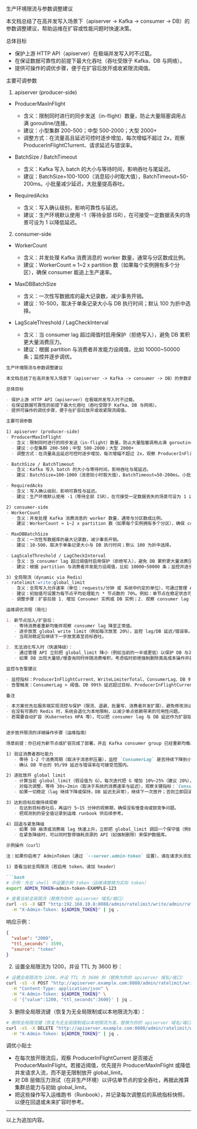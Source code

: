 生产环境限流与参数调整建议

本文档总结了在高并发写入场景下（apiserver -> Kafka -> consumer -> DB）的参数调整建议，帮助运维在扩容或性能问题时快速决策。

总体目标

- 保护上游 HTTP API（apiserver）在极端并发写入时不过载。
- 在保证数据可靠性的前提下最大化吞吐（吞吐受限于 Kafka、DB 与网络）。
- 提供可操作的调优步骤，便于在扩容后放开或收紧限流阈值。

主要可调参数

1) apiserver (producer-side)
- ProducerMaxInFlight
  - 含义：限制同时进行的同步发送（in-flight）数量，防止大量阻塞调用占满 goroutine/连接。
  - 建议：小型集群 200-500；中型 500-2000；大型 2000+
  - 调整方式：在流量高且延迟可控时逐步增加，每次增幅不超过 2x，观察 ProducerInFlightC1urrent、请求延迟与错误率。

- BatchSize / BatchTimeout
  - 含义：Kafka 写入 batch 的大小与等待时间，影响吞吐与尾延迟。
  - 建议：BatchSize=100-1000（消息较小时取大值），BatchTimeout=50-200ms。小批量减少延迟，大批量提高吞吐。

- RequiredAcks
  - 含义：写入确认级别，影响可靠性与延迟。
  - 建议：生产环境默认使用 -1（等待全部 ISR），在可接受一定数据丢失的场景可设为 1 以降低延迟。

2) consumer-side
- WorkerCount
  - 含义：并发处理 Kafka 消费消息的 worker 数量，通常与分区数成比例。
  - 建议：WorkerCount ≈ 1~2 x partition 数（如果每个实例拥有多个分区），确保 consumer 能追上生产速率。

- MaxDBBatchSize
  - 含义：一次性写数据库的最大记录数，减少事务开销。
  - 建议：10-500，取决于单条记录大小与 DB 执行时间；默认 100 为折中选择。

- LagScaleThreshold / LagCheckInterval
  - 含义：当 consumer lag 超过阈值时启用保护（拒绝写入），避免 DB 累积更大量消费压力。
  - 建议：根据 partition 与消费者并发能力设阈值，比如 10000~50000 条；监控并逐步调优。

```markdown
生产环境限流与参数调整建议

本文档总结了在高并发写入场景下（apiserver -> Kafka -> consumer -> DB）的参数调整建议，帮助运维在扩容或性能问题时快速决策。

总体目标

- 保护上游 HTTP API（apiserver）在极端并发写入时不过载。
- 在保证数据可靠性的前提下最大化吞吐（吞吐受限于 Kafka、DB 与网络）。
- 提供可操作的调优步骤，便于在扩容后放开或收紧限流阈值。

主要可调参数

1) apiserver (producer-side)
- ProducerMaxInFlight
  - 含义：限制同时进行的同步发送（in-flight）数量，防止大量阻塞调用占满 goroutine/连接。
  - 建议：小型集群 200-500；中型 500-2000；大型 2000+
  - 调整方式：在流量高且延迟可控时逐步增加，每次增幅不超过 2x，观察 ProducerInFlightCurrent、请求延迟与错误率。

- BatchSize / BatchTimeout
  - 含义：Kafka 写入 batch 的大小与等待时间，影响吞吐与尾延迟。
  - 建议：BatchSize=100-1000（消息较小时取大值），BatchTimeout=50-200ms。小批量减少延迟，大批量提高吞吐。

- RequiredAcks
  - 含义：写入确认级别，影响可靠性与延迟。
  - 建议：生产环境默认使用 -1（等待全部 ISR），在可接受一定数据丢失的场景可设为 1 以降低延迟。

2) consumer-side
- WorkerCount
  - 含义：并发处理 Kafka 消费消息的 worker 数量，通常与分区数成比例。
  - 建议：WorkerCount ≈ 1~2 x partition 数（如果每个实例拥有多个分区），确保 consumer 能追上生产速率。

- MaxDBBatchSize
  - 含义：一次性写数据库的最大记录数，减少事务开销。
  - 建议：10-500，取决于单条记录大小与 DB 执行时间；默认 100 为折中选择。

- LagScaleThreshold / LagCheckInterval
  - 含义：当 consumer lag 超过阈值时启用保护（拒绝写入），避免 DB 累积更大量消费压力。
  - 建议：根据 partition 与消费者并发能力设阈值，比如 10000~50000 条；监控并逐步调优。

3) 全局限流（dynamic via Redis）
- ratelimit:write:global_limit
  - 含义：全局写入允许速率（单位：requests/分钟 或 系统中约定的单位），可通过管理 API 动态变更。
  - 建议：初始值可设置为每节点平均处理能力 * 节点数的 70%。例如：单节点在稳定状态可安全处理 2000 req/s，则全局可先设 2000 * nodes * 0.7。
  - 调整步骤：扩容后按 1. 增加 Consumer 实例或 DB 实例；2. 观察 consumer lag 降低后，逐步放开 global_limit（比如每次 +20%）。若 lag 上升则回退。

运维调优流程（简化）

1. 新节点加入/扩容后：
   - 等待消费者重新均衡并观察 consumer lag 降至正常值。
   - 逐步放宽 global write limit（例如每次放宽 20%），监控 lag/DB 延迟/错误率。
   - 当观测稳定后继续下一步放宽直至目标吞吐。

2. 无法消化写入时（快速降级）：
   - 通过管理 API 立刻把 global_limit 降小（例如当前的一半或更低）以保护 DB 与消费者。
   - 如果 DB 出现大量锁/慢查询同时伴随消费堆积，考虑临时拒绝强制删除类高成本操作并启用限流。

监控与告警建议

- 监控指标：ProducerInFlightCurrent、WriteLimiterTotal、ConsumerLag、DB 95/99 延迟、DB 错误率、Kafka 写入错误率。
- 告警触发：ConsumerLag > 阈值、DB 99th 延迟超过目标、ProducerInFlightCurrent 接近 ProducerMaxInFlight 的 80% 等。

备注

- 本方案优先在服务端实现流控与保护（限流、退避、批量写、消费者并发扩展），避免修改测试用例。
- 在没有可靠的 Redis 时，系统会退化为本地限制，以减少单点依赖带来的可用性问题。
- 若需要自动扩容（Kubernetes HPA 等），可以把 consumer lag 与 DB 延迟作为扩容指标，但该功能超出当前实现范围。


逐步放开限流的详细操作步骤（运维指南）

场景前提：你已经为新节点或扩容完成了部署，并且 Kafka consumer group 已经重新均衡。

1) 验证消费者吞吐能力
   - 等待 1-2 个消费周期（取决于消息积压量），监控 `ConsumerLag` 是否持续下降到小于阈值（例如 < LagScaleThreshold 的 50%）。
   - 确认 DB 平台的 95/99 延迟与错误率在可接受范围内。

2) 逐批放开 global limit
   - 计算当前 global_limit（假设值为 G）。每次迭代把 G 增加 10%~25%（建议 20%），例如 G = G * 1.2。
   - 对每次调整，等待 30s~2min（取决于系统的消费速率与延迟），观察关键指标：`ConsumerLag`、DB 99th 延迟、WriteLimiterTotal 增加情况、ProducerInFlightCurrent。
   - 如果一切稳定（lag 继续下降或保持，DB 延迟无异常），继续下一次放开；否则立即回滚到上一次安全值并调查原因。

3) 达到目标后做持续观察
   - 在达到目标吞吐后，再运行 5~15 分钟的观察期，确保没有慢查询或锁竞争问题。
   - 把观测到的安全值记录到运维 runbook 供后续参考。

4) 回退与紧急降级
   - 如果 DB 崩溃或消费端 lag 快速上升，立即把 global_limit 调回一个保守值（例如原来的一半或更小），并通知 SRE 团队。
   - 在紧急降级时，可以同时暂停强耗资源的 API（如强制删除）来保护数据库。

示例操作（curl）

注：如果你启用了 AdminToken（通过 `--server.admin-token` 设置），请在请求头添加 `X-Admin-Token: <token>`。

1) 查看当前全局限流（若启用 token，请加 header）

```bash
# 示例：先在 shell 中设置示例 token（运维请替换为实际 token）
export ADMIN_TOKEN=admin-token-EXAMPLE-123

# 查看当前全局限流（替换为你的 apiserver 域名/端口）
curl -sS -X GET "http:192.168.10.8:8088/admin/ratelimit/write/admin/ratelimit/write" \
  -H "X-Admin-Token: ${ADMIN_TOKEN}" | jq .
```

响应示例：

```json
{
  "value": "2000",
  "ttl_seconds": 3599,
  "source": "token"
}
```

2) 设置全局限流为 1200，并设 TTL 为 3600 秒：

```bash
# 设置全局限流为 1200，并设 TTL 为 3600 秒（替换为你的 apiserver 域名/端口）
curl -sS -X POST "http://apiserver.example.com:8080/admin/ratelimit/write" \
  -H "Content-Type: application/json" \
  -H "X-Admin-Token: ${ADMIN_TOKEN}" \
  -d '{"value":1200, "ttl_seconds":3600}' | jq .
```

3) 删除全局限流键（恢复为无全局限制或以本地限流为准）：

```bash
# 删除全局限流键（恢复为无全局限制或以本地限流为准，替换为你的 apiserver 域名/端口）
curl -sS -X DELETE "http://apiserver.example.com:8080/admin/ratelimit/write" \
  -H "X-Admin-Token: ${ADMIN_TOKEN}" | jq .
```

调优小贴士

- 在每次放开限流后，观察 ProducerInFlightCurrent 是否接近 ProducerMaxInFlight。若接近阈值，优先提升 ProducerMaxInFlight 或降低并发请求入流，而不是无限制放开 global_limit。
- 对 DB 层做压力测试（在非生产环境）以评估单节点的安全吞吐，再据此推算集群总能力与初始 global_limit。
- 把这些操作写入运维跑书（Runbook），并记录每次调整后的系统指标快照，以便在回退或未来扩容时参考。

---

以上为追加内容。

```

